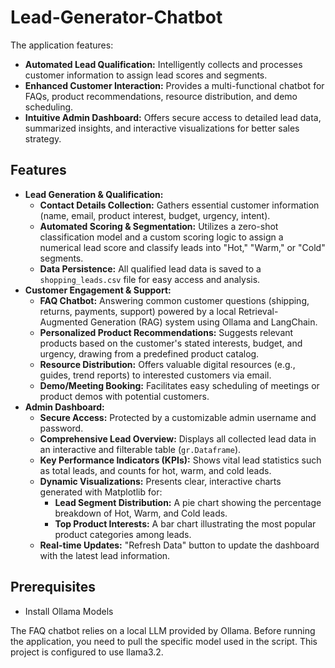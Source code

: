 # Lead-Generator-Chatbot

The application features:
* **Automated Lead Qualification:** Intelligently collects and processes customer information to assign lead scores and segments.
* **Enhanced Customer Interaction:** Provides a multi-functional chatbot for FAQs, product recommendations, resource distribution, and demo scheduling.
* **Intuitive Admin Dashboard:** Offers secure access to detailed lead data, summarized insights, and interactive visualizations for better sales strategy.

## Features

* **Lead Generation & Qualification:**
    * **Contact Details Collection:** Gathers essential customer information (name, email, product interest, budget, urgency, intent).
    * **Automated Scoring & Segmentation:** Utilizes a zero-shot classification model and a custom scoring logic to assign a numerical lead score and classify leads into "Hot," "Warm," or "Cold" segments.
    * **Data Persistence:** All qualified lead data is saved to a `shopping_leads.csv` file for easy access and analysis.
* **Customer Engagement & Support:**
    * **FAQ Chatbot:** Answering common customer questions (shipping, returns, payments, support) powered by a local Retrieval-Augmented Generation (RAG) system using Ollama and LangChain.
    * **Personalized Product Recommendations:** Suggests relevant products based on the customer's stated interests, budget, and urgency, drawing from a predefined product catalog.
    * **Resource Distribution:** Offers valuable digital resources (e.g., guides, trend reports) to interested customers via email.
    * **Demo/Meeting Booking:** Facilitates easy scheduling of meetings or product demos with potential customers.
* **Admin Dashboard:**
    * **Secure Access:** Protected by a customizable admin username and password.
    * **Comprehensive Lead Overview:** Displays all collected lead data in an interactive and filterable table (`gr.Dataframe`).
    * **Key Performance Indicators (KPIs):** Shows vital lead statistics such as total leads, and counts for hot, warm, and cold leads.
    * **Dynamic Visualizations:** Presents clear, interactive charts generated with Matplotlib for:
        * **Lead Segment Distribution:** A pie chart showing the percentage breakdown of Hot, Warm, and Cold leads.
        * **Top Product Interests:** A bar chart illustrating the most popular product categories among leads.
    * **Real-time Updates:** "Refresh Data" button to update the dashboard with the latest lead information.
      
## Prerequisites

* Install Ollama Models

The FAQ chatbot relies on a local LLM provided by Ollama. Before running the application, you need to pull the specific model used in the script. This project is configured to use llama3.2.

